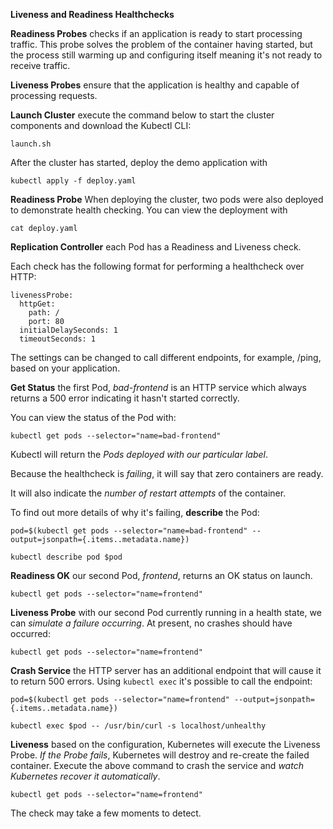 **Liveness and Readiness Healthchecks**

**Readiness Probes** checks if an application is ready to start processing traffic. This probe solves the problem of the container having started, but the process still warming up and configuring itself meaning it's not ready to receive traffic.

**Liveness Probes** ensure that the application is healthy and capable of processing requests.

**Launch Cluster** execute the command below to start the cluster components and download the Kubectl CLI:

`launch.sh`

After the cluster has started, deploy the demo application with

`kubectl apply -f deploy.yaml`

**Readiness Probe** When deploying the cluster, two pods were also deployed to demonstrate health checking. You can view the deployment with 

`cat deploy.yaml`

**Replication Controller** each Pod has a Readiness and Liveness check. 

Each check has the following format for performing a healthcheck over HTTP:

```
livenessProbe:
  httpGet:
    path: /
    port: 80
  initialDelaySeconds: 1
  timeoutSeconds: 1
```

The settings can be changed to call different endpoints, for example, /ping, based on your application.

**Get Status** the first Pod, *bad-frontend* is an HTTP service which always returns a 500 error indicating it hasn't started correctly. 

You can view the status of the Pod with: 

`kubectl get pods --selector="name=bad-frontend"`

Kubectl will return the *Pods deployed with our particular label*. 

Because the healthcheck is *failing*, it will say that zero containers are ready. 

It will also indicate the *number of restart attempts* of the container.

To find out more details of why it's failing, **describe** the Pod:

`pod=$(kubectl get pods --selector="name=bad-frontend" --output=jsonpath={.items..metadata.name})`

`kubectl describe pod $pod`

**Readiness OK** our second Pod, *frontend*, returns an OK status on launch.

`kubectl get pods --selector="name=frontend"`

**Liveness Probe** with our second Pod currently running in a health state, we can *simulate a failure occurring*.
At present, no crashes should have occurred:

`kubectl get pods --selector="name=frontend"`

**Crash Service** the HTTP server has an additional endpoint that will cause it to return 500 errors. 
Using `kubectl exec` it's possible to call the endpoint:

`pod=$(kubectl get pods --selector="name=frontend" --output=jsonpath={.items..metadata.name})`

`kubectl exec $pod -- /usr/bin/curl -s localhost/unhealthy`

**Liveness** based on the configuration, Kubernetes will execute the Liveness Probe. *If the Probe fails*, Kubernetes will destroy and re-create the failed container. Execute the above command to crash the service and *watch Kubernetes recover it automatically*.

`kubectl get pods --selector="name=frontend"`

The check may take a few moments to detect.
